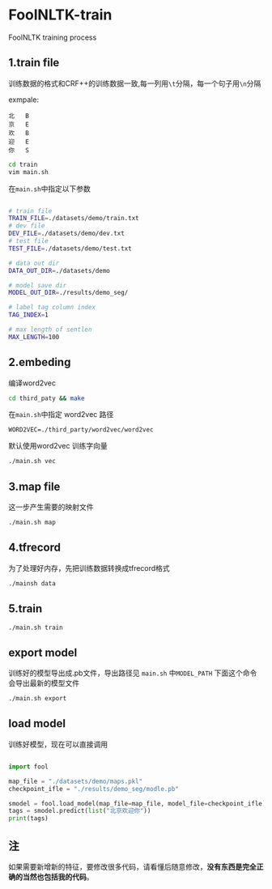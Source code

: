 # FoolNLTK-train
FoolNLTK training process

## 1.train file

训练数据的格式和CRF++的训练数据一致,每一列用`\t`分隔，每一个句子用`\n`分隔

exmpale:

```
北	B	
京	E	
欢	B	
迎	E	
你	S	
```


```bash
cd train
vim main.sh
```

在```main.sh```中指定以下参数

```bash

# train file
TRAIN_FILE=./datasets/demo/train.txt
# dev file
DEV_FILE=./datasets/demo/dev.txt
# test file
TEST_FILE=./datasets/demo/test.txt

# data out dir
DATA_OUT_DIR=./datasets/demo

# model save dir 
MODEL_OUT_DIR=./results/demo_seg/

# label tag column index
TAG_INDEX=1

# max length of sentlen
MAX_LENGTH=100

```

## 2.embeding

编译word2vec

```bash
cd third_paty && make

```

在```main.sh```中指定 word2vec 路径

```
WORD2VEC=./third_party/word2vec/word2vec
````

默认使用word2vec 训练字向量

```bash
./main.sh vec
```

## 3.map file
这一步产生需要的映射文件

```bash
./main.sh map
```

## 4.tfrecord
为了处理好内存，先把训练数据转换成tfrecord格式

```bash
./mainsh data
```

## 5.train 
```bash
./main.sh train
```

## export model
训练好的模型导出成.pb文件，导出路径见 ```main.sh``` 中```MODEL_PATH```
下面这个命令会导出最新的模型文件

```bash
./main.sh export
```

## load model
训练好模型，现在可以直接调用
```python

import fool

map_file = "./datasets/demo/maps.pkl"
checkpoint_ifle = "./results/demo_seg/modle.pb"

smodel = fool.load_model(map_file=map_file, model_file=checkpoint_ifle)
tags = smodel.predict(list("北京欢迎你"))
print(tags)

```

## 注

如果需要新增新的特征，要修改很多代码，请看懂后随意修改，**没有东西是完全正确的当然也包括我的代码**。